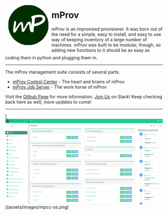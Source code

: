 [<img align="left" src="assets/images/mProvLogo.png" style="padding: 10px;" />](/)
# mProv
mProv is an improvised provisioner.  It was born out of the need for a simple, easy to install, and easy to use way of keeping inventory of
a large number of machines.  mProv was built to be modular, though, so adding new functions to it should be as easy as coding them in python
and plugging them in.  <img src="assets/images/cursor_blink.gif" />

<hr />

The mProv management suite consists of several parts.

- [mProv Control Center](mpcc.md) - The heart and brains of mProv
- [mProv Job Server](mprov_jobserver.md) - The work horse of mProv

Visit the [Github Page](https://github.com/mprov-ng/) for more information. [Join Us](https://join.slack.com/t/mprovworkspace/shared_invite/zt-1gvqql4o6-y3Ivtui2yTSPSwjWkfY5uA) on Slack!  Keep checking back here as well, more updates to come!

<hr />
[<img align="center" src="assets/images/mpcc-ss.png" />](assets/images/mpcc-ss.png)
